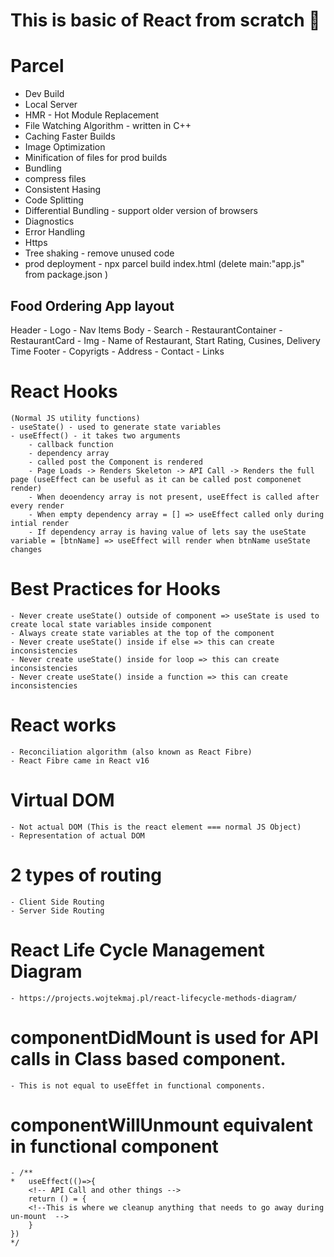 # This is basic of React from scratch 🍿


# Parcel
- Dev Build
- Local Server
- HMR - Hot Module Replacement
- File Watching Algorithm - written in C++
- Caching Faster Builds
- Image Optimization
- Minification of files for prod builds
- Bundling
- compress files
- Consistent Hasing
- Code Splitting
- Differential Bundling - support older version of browsers
- Diagnostics
- Error Handling
- Https
- Tree shaking - remove unused code
- prod deployment - npx parcel build index.html (delete main:"app.js" from package.json )


## Food Ordering App layout
Header
    - Logo
    - Nav Items
Body
    - Search
    - RestaurantContainer
        - RestaurantCard
            - Img
            - Name of Restaurant, Start Rating, Cusines, Delivery Time
Footer
    - Copyrigts
    - Address
    - Contact
    - Links

# React Hooks
    (Normal JS utility functions)
    - useState() - used to generate state variables
    - useEffect() - it takes two arguments 
        - callback function
        - dependency array
        - called post the Component is rendered
        - Page Loads -> Renders Skeleton -> API Call -> Renders the full page (useEffect can be useful as it can be called post componenet render)
        - When deoendency array is not present, useEffect is called after every render
        - When empty dependency array = [] => useEffect called only during intial render
        - If dependency array is having value of lets say the useState variable = [btnName] => useEffect will render when btnName useState changes

# Best Practices for Hooks
    - Never create useState() outside of component => useState is used to create local state variables inside component
    - Always create state variables at the top of the component
    - Never create useState() inside if else => this can create inconsistencies 
    - Never create useState() inside for loop => this can create inconsistencies 
    - Never create useState() inside a function => this can create inconsistencies 

# React works
    - Reconciliation algorithm (also known as React Fibre)
    - React Fibre came in React v16

# Virtual DOM
    - Not actual DOM (This is the react element === normal JS Object)
    - Representation of actual DOM

# 2 types of routing
    - Client Side Routing
    - Server Side Routing

# React Life Cycle Management Diagram
    - https://projects.wojtekmaj.pl/react-lifecycle-methods-diagram/

# componentDidMount is used for API calls in Class based component.
    - This is not equal to useEffet in functional components.

# componentWillUnmount equivalent in functional component
    - /**
    *   useEffect(()=>{
        <!-- API Call and other things -->
        return () = {
        <!--This is where we cleanup anything that needs to go away during un-mount  -->
        }
    })
    */